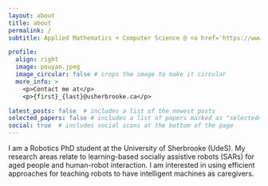 ```yaml
---
layout: about
title: about
permalink: /
subtitle: Applied Mathematics + Computer Science @ <a href='https://www.brown.edu/'>Brown</a>

profile:
  align: right
  image: pouyan.jpeg
  image_circular: false # crops the image to make it circular
  more_info: >
    <p>Contact me at</p>
    <p>{first}_{last}@usherbrooke.ca</p>

latest_posts: false  # includes a list of the newest posts
selected_papers: false # includes a list of papers marked as "selected={true}"
social: true  # includes social icons at the bottom of the page
---
```


I am a Robotics PhD student at the University of Sherbrooke (UdeS). My research areas relate to learning-based socially assistive robots (SARs) for aged people and human-robot interaction. I am interested in using efficient approaches for teaching robots to have intelligent machines as caregivers.
